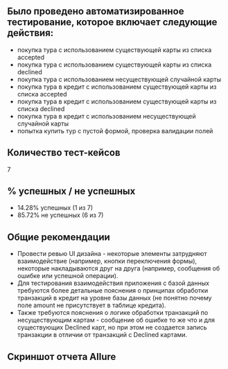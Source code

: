 ## Было проведено автоматизированное тестирование, которое включает следующие действия:
- покупка тура с использованием существующей карты из списка accepted
- покупка тура с использованием существующей карты из списка declined
- покупка тура с использованием несуществующей случайной карты
- покупка тура в кредит с использованием существующей карты из списка accepted
- покупка тура в кредит с использованием существующей карты из списка declined
- покупка тура в кредит с использованием несуществующей случайной карты
- попытка купить тур с пустой формой, проверка валидации полей

## Количество тест-кейсов
7

## % успешных / не успешных
- 14.28% успешных (1 из 7)
- 85.72% не успешных (6 из 7)

## Общие рекомендации
- Провести ревью UI дизайна - некоторые элементы затрудняют взаимодействие (например, кнопки переключения формы), некоторые накладываются друг на друга (например, сообщения об ошибке или успешной операции).
- Для тестирования взаимодействия приложения с базой данных требуются более детальные пояснения о принципах обработки транзакций в кредит на уровне базы данных (не понятно почему поле amount не присутствует в таблице кредита). 
- Также требуются пояснения о логике обработки транзакций по несуществующим картам - сообщение об ошибке то же что и для существующих Declined карт, но при этом не создается запись транзакции в отличии от транзакций с Declined картами.

## Скриншот отчета Allure

